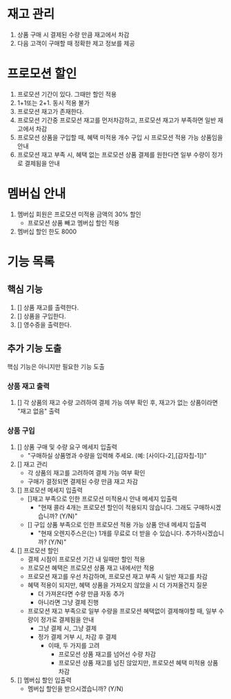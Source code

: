 # 재고 관리
1. 상품 구매 시 결제된 수량 만큼 재고에서 차감
2. 다음 고객이 구매할 때 정확한 제고 정보를 제공

# 프로모션 할인
1. 프로모션 기간이 있다. 그때만 할인 적용
2. 1+1또는 2+1. 동시 적용 불가
3. 프로모션 재고가 존재한다.
4. 프로모션 기간중 프로모션 재고를 먼저차감하고, 프로모션 재고가 부족하면 일반 재고에서 차감
5. 프로모션 상품을 구입할 때, 혜택 미적용 개수 구입 시 프로모션 적용 가능 상품임을 안내
6. 프로모션 재고 부족 시, 혜택 없는 프로모션 상품 결제를 원한다면 일부 수량이 정가로 결제됨을 안내

# 멤버십 안내
1. 멤버십 회원은 프로모션 미적용 금액의 30% 할인
    - 프로모션 상품 빼고 멤버십 할인 적용
2. 멤버십 할인 한도 8000

# 기능 목록

## 핵심 기능
1. [] 상품 재고를 출력한다.
2. [] 상품을 구입한다.
3. [] 영수증을 출력한다.

## 추가 기능 도출
핵심 기능은 아니지만 필요한 기능 도출

### 상품 재고 출력
1. [] 각 상품의 재고 수량 고려하여 결제 가능 여부 확인 후, 재고가 없는 상품이라면 "재고 없음" 출력

### 상품 구입
1. [] 상품 구매 및 수량 요구 메세지 입출력 
    - "구매하실 상품명과 수량을 입력해 주세요. (예: [사이다-2],[감자칩-1])"
2. [] 재고 관리
    - 각 상품의 재고를 고려하여 결제 가능 여부 확인
    - 구매가 결정되면 결제된 수량 만큼 재고 차감
3. [] 프로모션 메세지 입출력
   - []재고 부족으로 인한 프로모션 미적용시 안내 메세지 입출력
     - "현재 콜라 4개는 프로모션 할인이 적용되지 않습니다. 그래도 구매하시겠습니까? (Y/N)"
   - [] 구입 상품 부족으로 인한 프로모션 적용 가능 상품 안내 메세지 입출력
     - "현재 오렌지주스은(는) 1개를 무료로 더 받을 수 있습니다. 추가하시겠습니까? (Y/N)"
4. [] 프로모션 할인
    - 결제 시점이 프로모션 기간 내 일때만 할인 적용
    - 프로모션 혜택은 프로모션 상품 재고 내에서만 적용
    - 프로모션 재고를 우선 차감하며, 프로모션 재고 부족 시 일반 재고를 차감
    - 혜택 적용이 되지만, 혜택 상품을 가져오지 않았을 시 더 가져올건지 질문
        - 더 가져온다면 수량 만큼 자동 추가
        - 아니라면 그냥 결제 진행
    - 프로모션 재고 부족으로 일부 수량을 프로모션 혜택없이 결제해야할 때, 일부 수량이 정가로 결제됨을 안내
        - 그냥 결제 시, 그냥 결제
        - 정가 결제 거부 시, 차감 후 결제
            - 이때, 두 가지를 고려
                - 프로모션 상품 재고를 넘어선 수량 차감
                - 프로모션 상품 재고를 넘진 않았지만, 프로모션 혜택 미적용 상품 차감
5. [] 멤버십 할인 입출력
   - 멤버십 할인을 받으시겠습니까? (Y/N)
